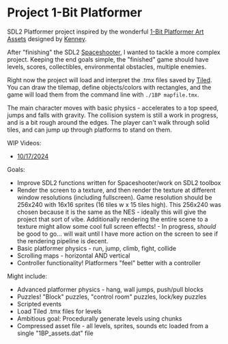 # Project 1-Bit Platformer

SDL2 Platformer project inspired by the wonderful [1-Bit
Platformer Art Assets](https://kenney.nl/assets/1-bit-platformer-pack) designed by
[Kenney](https://kenney.nl).

After "finishing" the SDL2
[Spaceshooter](https://github.com/zwilder/spaceShooter/), I wanted to tackle a
more complex project. Keeping the end goals simple, the "finished" game should
have levels, scores, collectibles, environmental obstacles, multiple enemies.

Right now the project will load and interpret the .tmx files saved by
[Tiled](https://www.mapeditor.org/). You can draw the tilemap, define
objects/colors with rectangles, and the game will load them from the command
line with `./1BP mapfile.tmx`.

The main character moves with basic physics - accelerates to a top speed, jumps
and falls with gravity. The collision system is still a work in progress, and is
a bit rough around the edges. The player can't walk through solid tiles, and can
jump up through platforms to stand on them. 


WIP Videos:
- [10/17/2024](https://zwilder.github.io/assets/Various/1BP_WIP_241017.mp4)

Goals:
- Improve SDL2 functions written for Spaceshooter/work on SDL2 toolbox
- Render the screen to a texture, and then render the texture at different
  window resolutions (including fullscreen). Game resolution should be 256x240
with 16x16 sprites (16 tiles w x 15 tiles high). This 256x240 was chosen because
it is the same as the NES - ideally this will give the project that sort of
vibe. Additionally rendering the entire scene to a texture might allow some cool
full screen effects! - In progress, _should_ be good to go... will wait until I
have more action on the screen to see if the rendering pipeline is decent.
- Basic platformer physics - run, jump, climb, fight, collide
- Scrolling maps - horizontal AND vertical
- Controller functionality! Platformers "feel" better with a controller

Might include:
- Advanced platformer physics - hang, wall jumps, push/pull blocks
- Puzzles! "Block" puzzles, "control room" puzzles, lock/key puzzles
- Scripted events
- Load Tiled .tmx files for levels
- Ambitious goal: Procedurally generate levels using chunks 
- Compressed asset file - all levels, sprites, sounds etc loaded from a single
  "1BP_assets.dat" file
